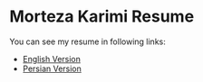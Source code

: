 # Morteza Karimi Resume

You can see my resume in following links:

* [English Version](https://github.com/mortezakarimi/morteza-karimi-resume/blob/master/english/morteza-karimi-resume-en.pdf)
* [Persian Version](https://github.com/mortezakarimi/morteza-karimi-resume/blob/master/morteza_karimi_resume_fa.pdf)
